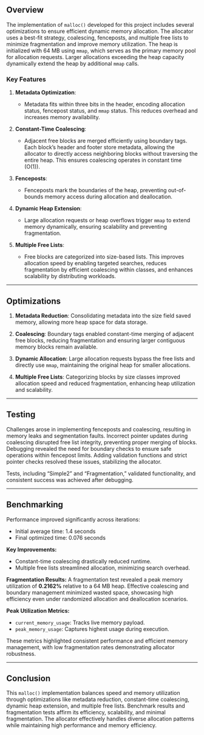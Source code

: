 ## Overview

The implementation of `malloc()` developed for this project includes several optimizations to ensure efficient dynamic memory allocation. The allocator uses a best-fit strategy, coalescing, fenceposts, and multiple free lists to minimize fragmentation and improve memory utilization. The heap is initialized with 64 MB using `mmap`, which serves as the primary memory pool for allocation requests. Larger allocations exceeding the heap capacity dynamically extend the heap by additional `mmap` calls.

### Key Features

1. **Metadata Optimization**:
   - Metadata fits within three bits in the header, encoding allocation status, fencepost status, and `mmap` status. This reduces overhead and increases memory availability.

2. **Constant-Time Coalescing**:
   - Adjacent free blocks are merged efficiently using boundary tags. Each block’s header and footer store metadata, allowing the allocator to directly access neighboring blocks without traversing the entire heap. This ensures coalescing operates in constant time (O(1)).

3. **Fenceposts**:
   - Fenceposts mark the boundaries of the heap, preventing out-of-bounds memory access during allocation and deallocation.

4. **Dynamic Heap Extension**:
   - Large allocation requests or heap overflows trigger `mmap` to extend memory dynamically, ensuring scalability and preventing fragmentation.

5. **Multiple Free Lists**:
   - Free blocks are categorized into size-based lists. This improves allocation speed by enabling targeted searches, reduces fragmentation by efficient coalescing within classes, and enhances scalability by distributing workloads.

---

## Optimizations

1. **Metadata Reduction**:
   Consolidating metadata into the size field saved memory, allowing more heap space for data storage.

2. **Coalescing**:
   Boundary tags enabled constant-time merging of adjacent free blocks, reducing fragmentation and ensuring larger contiguous memory blocks remain available.

3. **Dynamic Allocation**:
   Large allocation requests bypass the free lists and directly use `mmap`, maintaining the original heap for smaller allocations.

4. **Multiple Free Lists**:
   Categorizing blocks by size classes improved allocation speed and reduced fragmentation, enhancing heap utilization and scalability.

---

## Testing

Challenges arose in implementing fenceposts and coalescing, resulting in memory leaks and segmentation faults. Incorrect pointer updates during coalescing disrupted free list integrity, preventing proper merging of blocks. Debugging revealed the need for boundary checks to ensure safe operations within fencepost limits. Adding validation functions and strict pointer checks resolved these issues, stabilizing the allocator.

Tests, including “Simple2” and “Fragmentation,” validated functionality, and consistent success was achieved after debugging.

---

## Benchmarking

Performance improved significantly across iterations:

- Initial average time: 1.4 seconds
- Final optimized time: 0.076 seconds

**Key Improvements:**
- Constant-time coalescing drastically reduced runtime.
- Multiple free lists streamlined allocation, minimizing search overhead.

**Fragmentation Results:**
A fragmentation test revealed a peak memory utilization of **0.2162%** relative to a 64 MB heap. Effective coalescing and boundary management minimized wasted space, showcasing high efficiency even under randomized allocation and deallocation scenarios.

**Peak Utilization Metrics:**
- `current_memory_usage`: Tracks live memory payload.
- `peak_memory_usage`: Captures highest usage during execution.

These metrics highlighted consistent performance and efficient memory management, with low fragmentation rates demonstrating allocator robustness.

---

## Conclusion

This `malloc()` implementation balances speed and memory utilization through optimizations like metadata reduction, constant-time coalescing, dynamic heap extension, and multiple free lists. Benchmark results and fragmentation tests affirm its efficiency, scalability, and minimal fragmentation. The allocator effectively handles diverse allocation patterns while maintaining high performance and memory efficiency.
